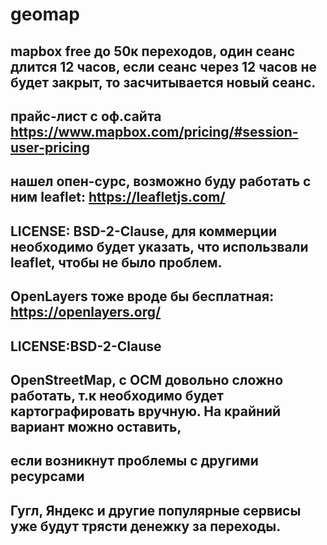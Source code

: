# geomap
## mapbox free до 50к переходов, один сеанс длится 12 часов, если сеанс через 12 часов не будет закрыт, то засчитывается новый сеанс.
## прайс-лист с оф.сайта  https://www.mapbox.com/pricing/#session-user-pricing

## нашел опен-сурс, возможно буду работать с ним leaflet: https://leafletjs.com/ 
## LICENSE: BSD-2-Clause, для коммерции необходимо будет указать, что использвали leaflet, чтобы не было проблем.

## OpenLayers тоже вроде бы бесплатная: https://openlayers.org/
## LICENSE:BSD-2-Clause

## OpenStreetMap, с ОСМ довольно сложно работать, т.к необходимо будет картографировать вручную. На крайний вариант можно оставить, 
## если возникнут проблемы с другими ресурсами

## Гугл, Яндекс и другие популярные сервисы уже будут трясти денежку за переходы.
